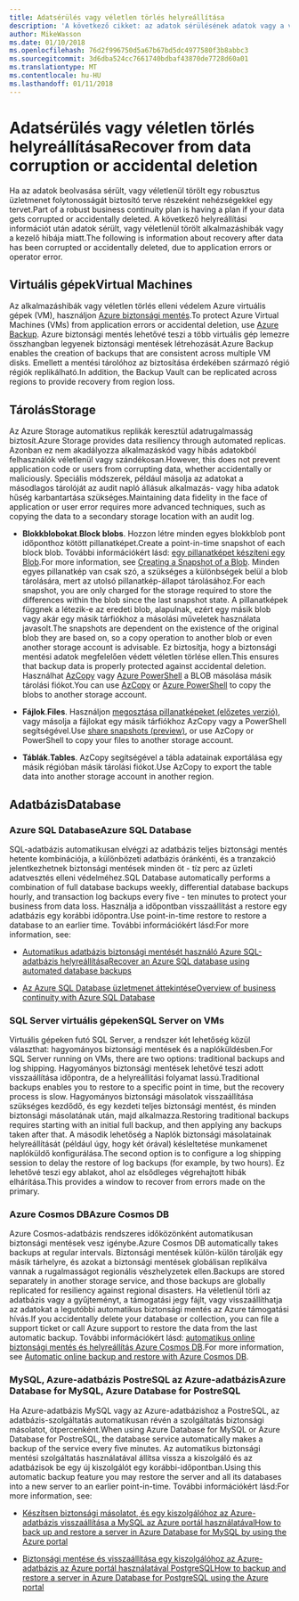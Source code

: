 ```yaml
---
title: Adatsérülés vagy véletlen törlés helyreállítása
description: 'A következő cikket: az adatok sérülésének adatok vagy a véletlen adattörlés és rugalmas, magas rendelkezésre állású, hiba hibatűrő alkalmazásokhoz tervezéséhez, valamint vészhelyreállítás tervezése alapos ismerete'
author: MikeWasson
ms.date: 01/10/2018
ms.openlocfilehash: 76d2f996750d5a67b67bd5dc4977580f3b8abbc3
ms.sourcegitcommit: 3d6dba524cc7661740bdbaf43870de7728d60a01
ms.translationtype: MT
ms.contentlocale: hu-HU
ms.lasthandoff: 01/11/2018
---
```

# <a name="recover-from-data-corruption-or-accidental-deletion"></a><span data-ttu-id="40b2a-103">Adatsérülés vagy véletlen törlés helyreállítása</span><span class="sxs-lookup"><span data-stu-id="40b2a-103">Recover from data corruption or accidental deletion</span></span> 

<span data-ttu-id="40b2a-104">Ha az adatok beolvasása sérült, vagy véletlenül törölt egy robusztus üzletmenet folytonosságát biztosító terve részeként nehézségekkel egy tervet.</span><span class="sxs-lookup"><span data-stu-id="40b2a-104">Part of a robust business continuity plan is having a plan if your data gets corrupted or accidentally deleted.</span></span> <span data-ttu-id="40b2a-105">A következő helyreállítási információt után adatok sérült, vagy véletlenül törölt alkalmazáshibák vagy a kezelő hibája miatt.</span><span class="sxs-lookup"><span data-stu-id="40b2a-105">The following is information about recovery after data has been corrupted or accidentally deleted, due to application errors or operator error.</span></span>

## <a name="virtual-machines"></a><span data-ttu-id="40b2a-106">Virtuális gépek</span><span class="sxs-lookup"><span data-stu-id="40b2a-106">Virtual Machines</span></span>

<span data-ttu-id="40b2a-107">Az alkalmazáshibák vagy véletlen törlés elleni védelem Azure virtuális gépek (VM), használjon [Azure biztonsági mentés](/azure/backup/).</span><span class="sxs-lookup"><span data-stu-id="40b2a-107">To protect Azure Virtual Machines (VMs) from application errors or accidental deletion, use [Azure Backup](/azure/backup/).</span></span> <span data-ttu-id="40b2a-108">Azure biztonsági mentés lehetővé teszi a több virtuális gép lemezre összhangban legyenek biztonsági mentések létrehozását.</span><span class="sxs-lookup"><span data-stu-id="40b2a-108">Azure Backup enables the creation of backups that are consistent across multiple VM disks.</span></span> <span data-ttu-id="40b2a-109">Emellett a mentési tárolóhoz az biztosítása érdekében származó régió régiók replikálható.</span><span class="sxs-lookup"><span data-stu-id="40b2a-109">In addition, the Backup Vault can be replicated across regions to provide recovery from region loss.</span></span>

## <a name="storage"></a><span data-ttu-id="40b2a-110">Tárolás</span><span class="sxs-lookup"><span data-stu-id="40b2a-110">Storage</span></span>

<span data-ttu-id="40b2a-111">Az Azure Storage automatikus replikák keresztül adatrugalmasság biztosít.</span><span class="sxs-lookup"><span data-stu-id="40b2a-111">Azure Storage provides data resiliency through automated replicas.</span></span> <span data-ttu-id="40b2a-112">Azonban ez nem akadályozza alkalmazáskód vagy hibás adatokból felhasználók véletlenül vagy szándékosan.</span><span class="sxs-lookup"><span data-stu-id="40b2a-112">However, this does not prevent application code or users from corrupting data, whether accidentally or maliciously.</span></span> <span data-ttu-id="40b2a-113">Speciális módszerek, például másolja az adatokat a másodlagos tárolóját az audit napló állásuk alkalmazás- vagy hiba adatok hűség karbantartása szükséges.</span><span class="sxs-lookup"><span data-stu-id="40b2a-113">Maintaining data fidelity in the face of application or user error requires more advanced techniques, such as copying the data to a secondary storage location with an audit log.</span></span> 

- <span data-ttu-id="40b2a-114">**Blokkblobokat**.</span><span class="sxs-lookup"><span data-stu-id="40b2a-114">**Block blobs**.</span></span> <span data-ttu-id="40b2a-115">Hozzon létre minden egyes blokkblob pont időponthoz kötött pillanatképet.</span><span class="sxs-lookup"><span data-stu-id="40b2a-115">Create a point-in-time snapshot of each block blob.</span></span> <span data-ttu-id="40b2a-116">További információkért lásd: [egy pillanatképet készíteni egy Blob](/rest/api/storageservices/creating-a-snapshot-of-a-blob).</span><span class="sxs-lookup"><span data-stu-id="40b2a-116">For more information, see [Creating a Snapshot of a Blob](/rest/api/storageservices/creating-a-snapshot-of-a-blob).</span></span> <span data-ttu-id="40b2a-117">Minden egyes pillanatkép van csak szó, a szükséges a különbségek belül a blob tárolására, mert az utolsó pillanatkép-állapot tárolásához.</span><span class="sxs-lookup"><span data-stu-id="40b2a-117">For each snapshot, you are only charged for the storage required to store the differences within the blob since the last snapshot state.</span></span> <span data-ttu-id="40b2a-118">A pillanatképek függnek a létezik-e az eredeti blob, alapulnak, ezért egy másik blob vagy akár egy másik tárfiókhoz a másolási műveletek használata javasolt.</span><span class="sxs-lookup"><span data-stu-id="40b2a-118">The snapshots are dependent on the existence of the original blob they are based on, so a copy operation to another blob or even another storage account is advisable.</span></span> <span data-ttu-id="40b2a-119">Ez biztosítja, hogy a biztonsági mentési adatok megfelelően védett véletlen törlése ellen.</span><span class="sxs-lookup"><span data-stu-id="40b2a-119">This ensures that backup data is properly protected against accidental deletion.</span></span> <span data-ttu-id="40b2a-120">Használhat [AzCopy](/azure/storage/common/storage-use-azcopy) vagy [Azure PowerShell](/azure/storage/common/storage-powershell-guide-full) a BLOB másolása másik tárolási fiókot.</span><span class="sxs-lookup"><span data-stu-id="40b2a-120">You can use [AzCopy](/azure/storage/common/storage-use-azcopy) or [Azure PowerShell](/azure/storage/common/storage-powershell-guide-full) to copy the blobs to another storage account.</span></span>

- <span data-ttu-id="40b2a-121">**Fájlok**.</span><span class="sxs-lookup"><span data-stu-id="40b2a-121">**Files**.</span></span> <span data-ttu-id="40b2a-122">Használjon [megosztása pillanatképeket (előzetes verzió)](/azure/storage/files/storage-how-to-use-files-snapshots), vagy másolja a fájlokat egy másik tárfiókhoz AzCopy vagy a PowerShell segítségével.</span><span class="sxs-lookup"><span data-stu-id="40b2a-122">Use [share snapshots (preview)](/azure/storage/files/storage-how-to-use-files-snapshots), or use AzCopy or PowerShell to copy your files to another storage account.</span></span>

- <span data-ttu-id="40b2a-123">**Táblák**.</span><span class="sxs-lookup"><span data-stu-id="40b2a-123">**Tables**.</span></span> <span data-ttu-id="40b2a-124">AzCopy segítségével a tábla adatainak exportálása egy másik régióban másik tárolási fiókot.</span><span class="sxs-lookup"><span data-stu-id="40b2a-124">Use AzCopy to export the table data into another storage account in another region.</span></span>

## <a name="database"></a><span data-ttu-id="40b2a-125">Adatbázis</span><span class="sxs-lookup"><span data-stu-id="40b2a-125">Database</span></span>

### <a name="azure-sql-database"></a><span data-ttu-id="40b2a-126">Azure SQL Database</span><span class="sxs-lookup"><span data-stu-id="40b2a-126">Azure SQL Database</span></span> 

<span data-ttu-id="40b2a-127">SQL-adatbázis automatikusan elvégzi az adatbázis teljes biztonsági mentés hetente kombinációja, a különbözeti adatbázis óránkénti, és a tranzakció jelentkezhetnek biztonsági mentések minden öt - tíz perc az üzleti adatvesztés elleni védelméhez.</span><span class="sxs-lookup"><span data-stu-id="40b2a-127">SQL Database automatically performs a combination of full database backups weekly, differential database backups hourly, and transaction log backups every five - ten minutes to protect your business from data loss.</span></span> <span data-ttu-id="40b2a-128">Használja a időpontban visszaállítást a restore egy adatbázis egy korábbi időpontra.</span><span class="sxs-lookup"><span data-stu-id="40b2a-128">Use point-in-time restore to restore a database to an earlier time.</span></span> <span data-ttu-id="40b2a-129">További információkért lásd:</span><span class="sxs-lookup"><span data-stu-id="40b2a-129">For more information, see:</span></span>

- [<span data-ttu-id="40b2a-130">Automatikus adatbázis biztonsági mentését használó Azure SQL-adatbázis helyreállítása</span><span class="sxs-lookup"><span data-stu-id="40b2a-130">Recover an Azure SQL database using automated database backups</span></span>](/azure/sql-database/sql-database-recovery-using-backups)

- [<span data-ttu-id="40b2a-131">Az Azure SQL Database üzletmenet áttekintése</span><span class="sxs-lookup"><span data-stu-id="40b2a-131">Overview of business continuity with Azure SQL Database</span></span>](/azure/sql-database/sql-database-business-continuity)

### <a name="sql-server-on-vms"></a><span data-ttu-id="40b2a-132">SQL Server virtuális gépeken</span><span class="sxs-lookup"><span data-stu-id="40b2a-132">SQL Server on VMs</span></span>

<span data-ttu-id="40b2a-133">Virtuális gépeken futó SQL Server, a rendszer két lehetőség közül választhat: hagyományos biztonsági mentések és a naplóküldésben.</span><span class="sxs-lookup"><span data-stu-id="40b2a-133">For SQL Server running on VMs, there are two options: traditional backups and log shipping.</span></span> <span data-ttu-id="40b2a-134">Hagyományos biztonsági mentések lehetővé teszi adott visszaállítása időpontra, de a helyreállítási folyamat lassú.</span><span class="sxs-lookup"><span data-stu-id="40b2a-134">Traditional backups enables you to restore to a specific point in time, but the recovery process is slow.</span></span> <span data-ttu-id="40b2a-135">Hagyományos biztonsági másolatok visszaállítása szükséges kezdődő, és egy kezdeti teljes biztonsági mentést, és minden biztonsági másolatának után, majd alkalmazza.</span><span class="sxs-lookup"><span data-stu-id="40b2a-135">Restoring traditional backups requires starting with an initial full backup, and then applying any backups taken after that.</span></span> <span data-ttu-id="40b2a-136">A második lehetőség a Naplók biztonsági másolatainak helyreállítását (például úgy, hogy két órával) késleltetése munkamenet naplóküldő konfigurálása.</span><span class="sxs-lookup"><span data-stu-id="40b2a-136">The second option is to configure a log shipping session to delay the restore of log backups (for example, by two hours).</span></span> <span data-ttu-id="40b2a-137">Ez lehetővé teszi egy ablakot, ahol az elsődleges végrehajtott hibák elhárítása.</span><span class="sxs-lookup"><span data-stu-id="40b2a-137">This provides a window to recover from errors made on the primary.</span></span>

### <a name="azure-cosmos-db"></a><span data-ttu-id="40b2a-138">Azure Cosmos DB</span><span class="sxs-lookup"><span data-stu-id="40b2a-138">Azure Cosmos DB</span></span>

<span data-ttu-id="40b2a-139">Azure Cosmos-adatbázis rendszeres időközönként automatikusan biztonsági mentések vesz igénybe.</span><span class="sxs-lookup"><span data-stu-id="40b2a-139">Azure Cosmos DB automatically takes backups at regular intervals.</span></span> <span data-ttu-id="40b2a-140">Biztonsági mentések külön-külön tárolják egy másik tárhelyre, és azokat a biztonsági mentések globálisan replikálva vannak a rugalmasságot regionális vészhelyzetek ellen.</span><span class="sxs-lookup"><span data-stu-id="40b2a-140">Backups are stored separately in another storage service, and those backups are globally replicated for resiliency against regional disasters.</span></span> <span data-ttu-id="40b2a-141">Ha véletlenül törli az adatbázis vagy a gyűjteményt, a támogatási jegy fájlt, vagy visszaállíthatja az adatokat a legutóbbi automatikus biztonsági mentés az Azure támogatási hívás.</span><span class="sxs-lookup"><span data-stu-id="40b2a-141">If you accidentally delete your database or collection, you can file a support ticket or call Azure support to restore the data from the last automatic backup.</span></span> <span data-ttu-id="40b2a-142">További információkért lásd: [automatikus online biztonsági mentés és helyreállítás Azure Cosmos DB](/azure/cosmos-db/online-backup-and-restore).</span><span class="sxs-lookup"><span data-stu-id="40b2a-142">For more information, see [Automatic online backup and restore with Azure Cosmos DB](/azure/cosmos-db/online-backup-and-restore).</span></span>

### <a name="azure-database-for-mysql-azure-database-for-postresql"></a><span data-ttu-id="40b2a-143">MySQL, Azure-adatbázis PostreSQL az Azure-adatbázis</span><span class="sxs-lookup"><span data-stu-id="40b2a-143">Azure Database for MySQL, Azure Database for PostreSQL</span></span>

<span data-ttu-id="40b2a-144">Ha Azure-adatbázis MySQL vagy az Azure-adatbázishoz a PostreSQL, az adatbázis-szolgáltatás automatikusan révén a szolgáltatás biztonsági másolatot, ötpercenként.</span><span class="sxs-lookup"><span data-stu-id="40b2a-144">When using Azure Database for MySQL or Azure Database for PostreSQL, the database service automatically makes a backup of the service every five minutes.</span></span> <span data-ttu-id="40b2a-145">Az automatikus biztonsági mentési szolgáltatás használatával állítsa vissza a kiszolgáló és az adatbázisok be egy új kiszolgálót egy korábbi-időpontban.</span><span class="sxs-lookup"><span data-stu-id="40b2a-145">Using this automatic backup feature you may restore the server and all its databases into a new server to an earlier point-in-time.</span></span> <span data-ttu-id="40b2a-146">További információkért lásd:</span><span class="sxs-lookup"><span data-stu-id="40b2a-146">For more information, see:</span></span>

- [<span data-ttu-id="40b2a-147">Készítsen biztonsági másolatot, és egy kiszolgálóhoz az Azure-adatbázis visszaállítása a MySQL az Azure portál használatával</span><span class="sxs-lookup"><span data-stu-id="40b2a-147">How to back up and restore a server in Azure Database for MySQL by using the Azure portal</span></span>](/azure/mysql/howto-restore-server-portal)

- [<span data-ttu-id="40b2a-148">Biztonsági mentése és visszaállítása egy kiszolgálóhoz az Azure-adatbázis az Azure portál használatával PostgreSQL</span><span class="sxs-lookup"><span data-stu-id="40b2a-148">How to backup and restore a server in Azure Database for PostgreSQL using the Azure portal</span></span>](/azure/postgresql/howto-restore-server-portal)

